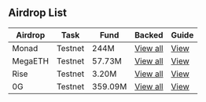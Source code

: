 ##  Airdrop List

| **Airdrop** | **Task**                  | **Fund**                 | **Backed**              | **Guide**               |
|-------------|---------------------------|--------------------------|-------------------------|------------------------|
| Monad | Testnet               | 244M    | <a href="https://cryptorank.io/ico/monad" target="_blank">View all</a> | [View](airdrop/testnet/monad.md)
| MegaETH | Testnet         | 57.73M            | <a href="https://cryptorank.io/drophunting/megaeth-activity254" target="_blank">View all</a>      | [View](airdrop/testnet/megaeth.md)
| Rise | Testnet        | 3.20M           | <a href="https://cryptorank.io/ico/rise-chain#funding-rounds" target="_blank">View all</a>      | [View](airdrop/testnet/rise.md)
| 0G | Testnet    | 359.09M            | <a href="https://cryptorank.io/ico/0-g-labs#funding-rounds" target="_blank">View all</a> | [View](airdrop/testnet/0g.md)     |

